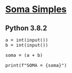 # [Soma Simples](https://www.urionlinejudge.com.br/judge/pt/problems/view/1003)

## Python 3.8.2

<pre>
a = int(input())
b = int(input())

soma = (a + b)

print(f"SOMA = {soma}")
</pre>